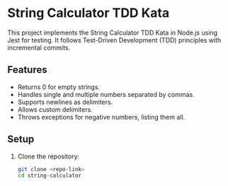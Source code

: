 # String Calculator TDD Kata

This project implements the String Calculator TDD Kata in Node.js using Jest for testing. It follows Test-Driven Development (TDD) principles with incremental commits.

## Features

- Returns 0 for empty strings.
- Handles single and multiple numbers separated by commas.
- Supports newlines as delimiters.
- Allows custom delimiters.
- Throws exceptions for negative numbers, listing them all.

## Setup

1. Clone the repository:
   ```bash
   git clone <repo-link>
   cd string-calculator
